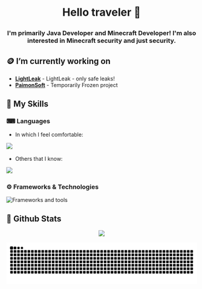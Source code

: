 # <p align="center">Hello traveler 👋</p>
### <p align="center">I'm primarily Java Developer and Minecraft Developer! I'm also interested in Minecraft security and just security.</p>

## 🪙 I’m currently working on
- [**LightLeak**](https://lightleak.pro) - LightLeak - only safe leaks!
- [**PaimonSoft**](https://lightleak.pro) - Temporarily Frozen project

## 🔨 My Skills
### ⌨ Languages
- In which I feel comfortable:

<img src="https://skillicons.dev/icons?i=java,cpp,cs&theme=dark">

- Others that I know:

<img src="https://skillicons.dev/icons?i=html,js,python&theme=dark">

### ⚙ Frameworks & Technologies
<img src="https://skillicons.dev/icons?i=gradle,maven&theme=dark" alt="Frameworks and tools"/>

## 📄 Github Stats

<div align="center">
  <p><img src="https://github-readme-stats.vercel.app/api?username=DevPaimonSoft&show_icons=true&theme=midnight-purple"/></p>
  <picture>
    <source media="(prefers-color-scheme: dark)" srcset="https://raw.githubusercontent.com/EpicPlayerA10/EpicPlayerA10/output/github-contribution-grid-snake-dark.svg" />
    <source media="(prefers-color-scheme: light)" srcset="https://raw.githubusercontent.com/EpicPlayerA10/EpicPlayerA10/output/github-contribution-grid-snake.svg" />
    <img alt="github-snake" src="https://raw.githubusercontent.com/EpicPlayerA10/EpicPlayerA10/output/github-contribution-grid-snake.svg" />
  </picture>
</div>
